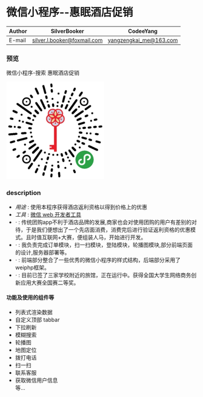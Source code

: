 微信小程序--惠眠酒店促销
====

|Author|SilverBooker|CodeeYang|
|---|---|---
|E-mail|silver.l.booker@foxmail.com|yangzengkai_me@163.com

### 预览
 微信小程序-搜索 惠眠酒店促销
 
 ![](images/weilogo.png)
 
### description
- _用途_ : 使用本程序获得酒店返利资格以得到价格上的优惠
- _工具_ : [微信 web 开发者工具](https://mp.weixin.qq.com/debug/wxadoc/dev/devtools/download.html?t=1477579747265)
- _·_ : 传统团购app不利于酒店品牌的发展,商家也会对使用团购的用户有差别的对待，于是我们便想出了一个先店面消费，消费完后进行验证返利资格的优惠模式。且时值互联网+大赛，便组装人马，开始进行开发。
- _·_ : 我负责完成订单模块，扫一扫模块，登陆模块，轮播图模块,部分前端页面的设计,服务器部署等。
- _·_ : 前端部分整合了一些优秀的微信小程序的样式结构，后端部分采用了weiphp框架。
- _·_ : 目前已签了三家学校附近的旅馆，正在运行中。获得全国大学生网络商务创新应用大赛全国赛二等奖。

#### 功能及使用的组件等
* 列表式渲染数据
* 自定义顶部 tabbar
* 下拉刷新
* 模糊搜索
* 轮播图
* 地图定位
* 拨打电话
* 扫一扫
* 联系客服
* 获取微信用户信息
<br/>等...
